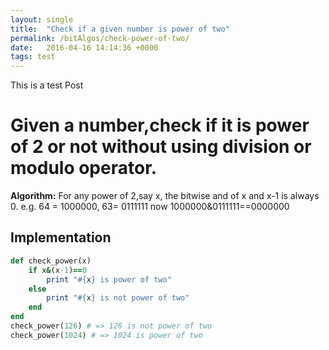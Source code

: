```yaml
---
layout: single
title:  "Check if a given number is power of two"
permalink: /bitAlgos/check-power-of-two/
date:   2016-04-16 14:14:36 +0000
tags: test
---
```


This is a test Post

# Given a number,check if it is power of 2 or not without using division or modulo operator.

**Algorithm:**
For any power of 2,say x, the bitwise and of x and x-1 is always 0.
e.g. 64 = 1000000, 63= 0111111 now 1000000&0111111==0000000<br/>

## Implementation

```ruby
def check_power(x)
    if x&(x-1)==0
        print "#{x} is power of two"
    else
        print "#{x} is not power of two"
    end
end
check_power(126) # => 126 is not power of two 
check_power(1024) # => 1024 is power of two 
```


